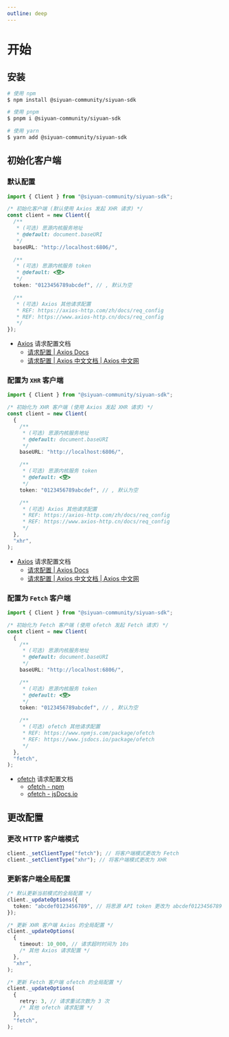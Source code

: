 ```yaml
---
outline: deep
---
```


# 开始

## 安装

```bash
# 使用 npm
$ npm install @siyuan-community/siyuan-sdk

# 使用 pnpm
$ pnpm i @siyuan-community/siyuan-sdk

# 使用 yarn
$ yarn add @siyuan-community/siyuan-sdk
```

## 初始化客户端

### 默认配置

```typescript
import { Client } from "@siyuan-community/siyuan-sdk";

/* 初始化客户端 (默认使用 Axios 发起 XHR 请求) */
const client = new Client({
  /**
   * (可选) 思源内核服务地址
   * @default: document.baseURI
   */
  baseURL: "http://localhost:6806/",

  /**
   * (可选) 思源内核服务 token
   * @default: <空>
   */
  token: "0123456789abcdef", // , 默认为空

  /**
   * (可选) Axios 其他请求配置
   * REF: https://axios-http.com/zh/docs/req_config
   * REF: https://www.axios-http.cn/docs/req_config
   */
});
```

- [Axios](https://axios-http.com/zh/) 请求配置文档
  - [请求配置 | Axios Docs](https://axios-http.com/zh/docs/req_config)
  - [请求配置 | Axios 中文文档 | Axios 中文网](https://www.axios-http.cn/docs/req_config)

### 配置为 `XHR` 客户端

```typescript
import { Client } from "@siyuan-community/siyuan-sdk";

/* 初始化为 XHR 客户端 (使用 Axios 发起 XHR 请求) */
const client = new Client(
  {
    /**
     * (可选) 思源内核服务地址
     * @default: document.baseURI
     */
    baseURL: "http://localhost:6806/",

    /**
     * (可选) 思源内核服务 token
     * @default: <空>
     */
    token: "0123456789abcdef", // , 默认为空

    /**
     * (可选) Axios 其他请求配置
     * REF: https://axios-http.com/zh/docs/req_config
     * REF: https://www.axios-http.cn/docs/req_config
     */
  },
  "xhr",
);
```

- [Axios](https://axios-http.com/zh/) 请求配置文档
  - [请求配置 | Axios Docs](https://axios-http.com/zh/docs/req_config)
  - [请求配置 | Axios 中文文档 | Axios 中文网](https://www.axios-http.cn/docs/req_config)

### 配置为 `Fetch` 客户端

```typescript
import { Client } from "@siyuan-community/siyuan-sdk";

/* 初始化为 Fetch 客户端 (使用 ofetch 发起 Fetch 请求) */
const client = new Client(
  {
    /**
     * (可选) 思源内核服务地址
     * @default: document.baseURI
     */
    baseURL: "http://localhost:6806/",

    /**
     * (可选) 思源内核服务 token
     * @default: <空>
     */
    token: "0123456789abcdef", // , 默认为空

    /**
     * (可选) ofetch 其他请求配置
     * REF: https://www.npmjs.com/package/ofetch
     * REF: https://www.jsdocs.io/package/ofetch
     */
  },
  "fetch",
);
```

- [ofetch](https://github.com/unjs/ofetch) 请求配置文档
  - [ofetch - npm](https://www.npmjs.com/package/ofetch)
  - [ofetch - jsDocs.io](https://www.jsdocs.io/package/ofetch)

## 更改配置

### 更改 HTTP 客户端模式

```typescript
client._setClientType("fetch"); // 将客户端模式更改为 Fetch
client._setClientType("xhr"); // 将客户端模式更改为 XHR
```

### 更新客户端全局配置

```typescript
/* 默认更新当前模式的全局配置 */
client._updateOptions({
  token: "abcdef0123456789", // 将思源 API token 更改为 abcdef0123456789
});

/* 更新 XHR 客户端 Axios 的全局配置 */
client._updateOptions(
  {
    timeout: 10_000, // 请求超时时间为 10s
    /* 其他 Axios 请求配置 */
  },
  "xhr",
);

/* 更新 Fetch 客户端 ofetch 的全局配置 */
client._updateOptions(
  {
    retry: 3, // 请求重试次数为 3 次
    /* 其他 ofetch 请求配置 */
  },
  "fetch",
);
```
